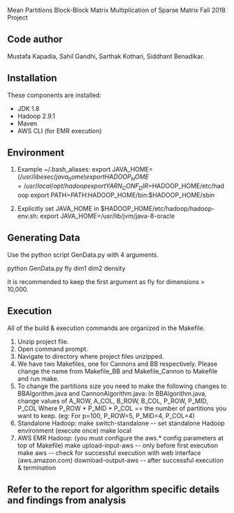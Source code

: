 Mean Partitions
Block-Block Matrix Multiplication of Sparse Matrix
Fall 2018 Project

Code author
-----------
Mustafa Kapadia,
Sahil Gandhi,
Sarthak Kothari,
Siddhant Benadikar.

Installation
------------
These components are installed:
- JDK 1.8
- Hadoop 2.9.1
- Maven
- AWS CLI (for EMR execution)

Environment
-----------
1) Example ~/.bash_aliases:
export JAVA_HOME=$(/usr/libexec/java_home)
export HADOOP_HOME=/usr/local/opt/hadoop
export YARN_CONF_DIR=$HADOOP_HOME/etc/hadoop
export PATH=$PATH:$HADOOP_HOME/bin:$HADOOP_HOME/sbin

2) Explicitly set JAVA_HOME in $HADOOP_HOME/etc/hadoop/hadoop-env.sh:
export JAVA_HOME=/usr/lib/jvm/java-8-oracle

Generating Data
---------------
Use the python script GenData.py with 4 arguments. 

python GenData.py fly dim1 dim2 density

It is recommended to keep the first argument as fly for dimensions > 10,000.


Execution
---------
All of the build & execution commands are organized in the Makefile.
1) Unzip project file.
2) Open command prompt.
3) Navigate to directory where project files unzipped.
4) We have two Makefiles, one for Cannons and BB respectively. Please change the name from
   Makefile_BB and Makefile_Cannon to Makefile and run make.
5) To change the partitions size you need to make the following changes to BBAlgorithm.java and CannonAlgorithm.java:
    In BBAlgorithm.java, change values of A_ROW, A_COL, B_ROW, B_COL, P_ROW, P_MID, P_COL
    Where P_ROW * P_MID * P_COL == the number of partitions you want to keep. (eg: For p=100, P_ROW=5, P_MID=4, P_COL=4)
6) Standalone Hadoop:
	make switch-standalone		-- set standalone Hadoop environment (execute once)
	make local
7) AWS EMR Hadoop: (you must configure the aws.* config parameters at top of Makefile)
	make upload-input-aws		-- only before first execution
	make aws					-- check for successful execution with web interface (aws.amazon.com)
	download-output-aws			-- after successful execution & termination
	
## Refer to the report for algorithm specific details and findings from analysis
